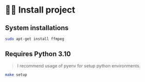 # 🧑‍💻 Install project

## System installations

```bash
sudo apt-get install ffmpeg
```

## Requires Python 3.10

> I recommend usage of pyenv for setup python environments.

```bash
make setup
```
